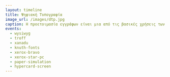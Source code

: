 ```yaml
---
layout: timeline 
title: Ψηφιακή Τυπογραφία 
image_url: /images/dtp.jpg
caption: Η προετοιμασία εγγράφων είναι μια από τις βασικές χρήσεις των πρώτων υπολογιστών τόσο από την πλευρά του UNIX όσο και από την πλευρά του GUI. Παράλληλα υπάρχουν πολλές εναλλακτικές προσπάθειες κυρίως για την δημιουργία ψηφιακών εγγράφων. 
events:
  - wysiwyg 
  - troff
  - xanadu
  - knuth-fonts
  - xerox-bravo
  - xerox-star-pc
  - paper-simulation
  - hypercard-screen
---
```


